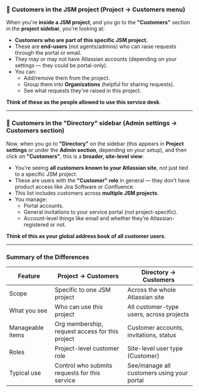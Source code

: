 ### 🔹 **Customers in the JSM project (Project → Customers menu)**

When you're **inside a JSM project**, and you go to the **"Customers"** section in the **project sidebar**, you're looking at:

- **Customers who are part of this specific JSM project.**
- These are **end-users** (not agents/admins) who can raise requests through the portal or email.
- They may or may not have Atlassian accounts (depending on your settings — they could be portal-only).
- You can:
  - Add/remove them from the project.
  - Group them into **Organizations** (helpful for sharing requests).
  - See what requests they’ve raised in this project.
  
**Think of these as the people allowed to use this service desk**.

---

### 🔸 **Customers in the "Directory" sidebar (Admin settings → Customers section)**

Now, when you go to **"Directory"** on the sidebar (this appears in **Project settings** or under the **Admin section**, depending on your setup), and then click on **"Customers"**, this is a **broader, site-level view**:

- You're seeing **all customers known to your Atlassian site**, not just tied to a specific JSM project.
- These are users with the **"Customer" role** in general — they don’t have product access like Jira Software or Confluence.
- This list includes customers across **multiple JSM projects**.
- You manage:
  - Portal accounts.
  - General invitations to your service portal (not project-specific).
  - Account-level things like email and whether they’re Atlassian-registered or not.

**Think of this as your global address book of all customer users**.

---

### Summary of the Differences

| Feature | Project → Customers | Directory → Customers |
|--------|----------------------|------------------------|
| Scope | Specific to one JSM project | Across the whole Atlassian site |
| What you see | Who can use *this* project | All customer-type users, across projects |
| Manageable items | Org membership, request access for this project | Customer accounts, invitations, status |
| Roles | Project-level customer role | Site-level user type (Customer) |
| Typical use | Control who submits requests for this service | See/manage all customers using your portal |
